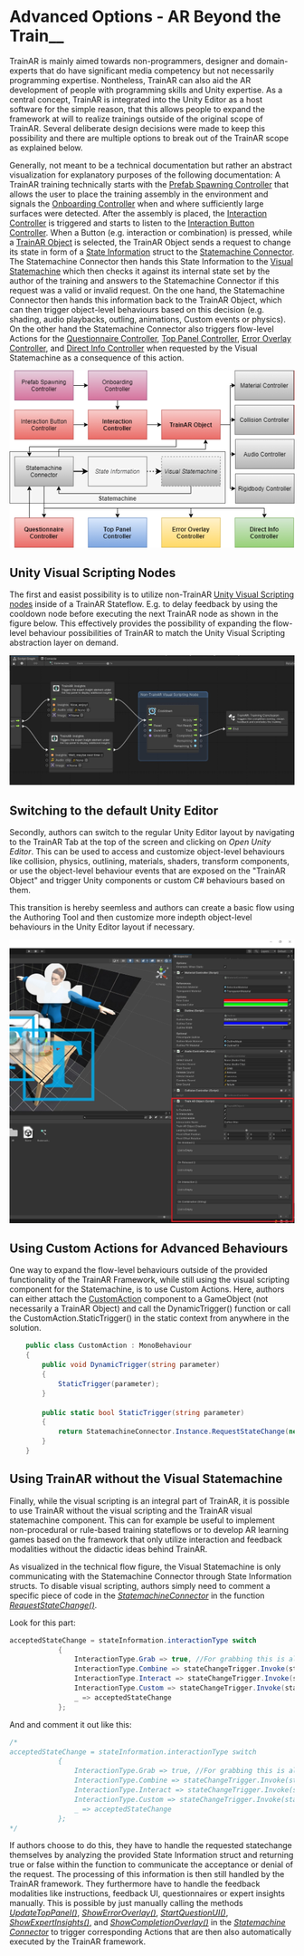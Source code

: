 # Advanced Options - AR Beyond the Train__

TrainAR is mainly aimed towards non-programmers, designer and domain-experts that do have significant media competency but not necessarily programming expertise. Nontheless, TrainAR can also aid the AR development of people with programming skills and Unity expertise. As a central concept, TrainAR is integrated into the Unity Editor as a host software for the simple reason, that this allows people to expand the framework at will to realize trainings outside of the original scope of TrainAR. Several deliberate design decisions were made to keep this possibility and there are multiple options to break out of the TrainAR scope as explained below.

Generally, not meant to be a technical documentation but rather an abstract visualization for explanatory purposes of the following documentation: A TrainAR training technically starts with the [Prefab Spawning Controller](https://jblattgerste.github.io/TrainAR/api/Others.PrefabSpawningController.html) that allows the user to place the training assembly in the environment and signals the [Onboarding Controller](https://jblattgerste.github.io/TrainAR/api/UI.OnBoardingController.html) when and where sufficiently large surfaces were detected. After the assembly is placed, the [Interaction Controller](https://jblattgerste.github.io/TrainAR/api/Interaction.InteractionController.html) is triggered and starts to listen to the [Interaction Button Controller](https://jblattgerste.github.io/TrainAR/api/UI.InteractionButtonController.html). When a Button (e.g. interaction or combination) is pressed, while a [TrainAR Object](https://jblattgerste.github.io/TrainAR/api/Interaction.TrainARObject.html) is selected, the TrainAR Object sends a request to change its state in form of a [State Information](https://jblattgerste.github.io/TrainAR/api/Static.StateInformation.html) struct to the [Statemachine Connector](https://jblattgerste.github.io/TrainAR/api/Static.StatemachineConnector.html). The Statemachine Connector then hands this State Information to the [Visual Statemachine](https://jblattgerste.github.io/TrainAR/api/Visual_Scripting.html) which then checks it against its internal state set by the author of the training and answers to the Statemachine Connector if this request was a valid or invalid request. On the one hand, the Statemachine Connector then hands this information back to the TrainAR Object, which can then trigger object-level behaviours based on this decision (e.g. shading, audio playbacks, outling, animations, Custom events or physics). On the other hand the Statemachine Connector also triggers flow-level Actions for the [Questionnaire Controller](https://jblattgerste.github.io/TrainAR/api/UI.QuestionnaireController.html), [Top Panel Controller](https://jblattgerste.github.io/TrainAR/api/UI.TopPanelController.html), [Error Overlay Controller](https://jblattgerste.github.io/TrainAR/api/UI.ErrorOverlayController.html), and [Direct Info Controller](https://jblattgerste.github.io/TrainAR/api/UI.DirectInfoController.html) when requested by the Visual Statemachine as a consequence of this action.

![](../resources/TrainARTechnicalComponentsVisualization.png)

## Unity Visual Scripting Nodes

The first and easist possibility is to utilize non-TrainAR [Unity Visual Scripting nodes](https://docs.unity3d.com/Packages/com.unity.visualscripting@1.7/manual/vs-nodes.html) inside of a TrainAR Stateflow. E.g. to delay feedback by using the cooldown node before executing the next TrainAR node as shown in the figure below. This effectively provides the possibility of expanding the flow-level behaviour possibilities of TrainAR to match the Unity Visual Scripting abstraction layer on demand.

![](../resources/NonTrainARNodes.JPG)

## Switching to the default Unity Editor

Secondly, authors can switch to the regular Unity Editor layout by navigating to the TrainAR Tab at the top of the screen and clicking on *Open Unity Editor*. This can be used to access and customize object-level behaviours like collision, physics, outlining, materials, shaders, transform components, or use the object-level behaviour events that are exposed on the "TrainAR Object" and trigger Unity components or custom C# behaviours based on them.

This transition is hereby seemless and authors can create a basic flow using the Authoring Tool and then customize more indepth object-level behaviours in the Unity Editor layout if necessary.

![](../resources/UnityEditor.JPG)

## Using Custom Actions for Advanced Behaviours

One way to expand the flow-level behaviours outside of the provided functionality of the TrainAR Framework, while still using the visual scripting component for the Statemachine, is to use Custom Actions. Here, authors can either attach the [CustomAction](https://jblattgerste.github.io/TrainAR/api/Static.CustomAction.html) component to a GameObject (not necessarily a TrainAR Object) and call the DynamicTrigger() function or call the CustomAction.StaticTrigger() in the static context from anywhere in the solution.

```cs
    public class CustomAction : MonoBehaviour
    {
        public void DynamicTrigger(string parameter)
        {
            StaticTrigger(parameter);
        }
        
        public static bool StaticTrigger(string parameter)
        {
            return StatemachineConnector.Instance.RequestStateChange(new StateInformation(interactionType:InteractionType.Custom, parameter:parameter));
        }
    }
```


## Using TrainAR without the Visual Statemachine

Finally, while the visual scripting is an integral part of TrainAR, it is possible to use TrainAR without the visual scripting and the TrainAR visual statemachine component. This can for example be useful to implement non-procedural or rule-based training stateflows or to develop AR learning games based on the framework that only utilize interaction and feedback modalities without the didactic ideas behind TrainAR.

As visualized in the technical flow figure, the Visual Statemachine is only communicating with the Statemachine Connector through State Information structs. To disable visual scripting, authors simply need to comment a specific piece of code in the [*StatemachineConnector*](https://jblattgerste.github.io/TrainAR/api/Static.StatemachineConnector.html) in the function [*RequestStateChange()*](https://jblattgerste.github.io/TrainAR/api/Static.StatemachineConnector.html#Static_StatemachineConnector_RequestStateChange_Static_StateInformation_).

Look for this part:

```cs
acceptedStateChange = stateInformation.interactionType switch
            {
                InteractionType.Grab => true, //For grabbing this is always true, selection, deselection and release are not calling this
                InteractionType.Combine => stateChangeTrigger.Invoke(stateInformation),
                InteractionType.Interact => stateChangeTrigger.Invoke(stateInformation),
                InteractionType.Custom => stateChangeTrigger.Invoke(stateInformation),
                _ => acceptedStateChange
            };
```

And and comment it out like this:

```cs
/*
acceptedStateChange = stateInformation.interactionType switch
            {
                InteractionType.Grab => true, //For grabbing this is always true, selection, deselection and release are not calling this
                InteractionType.Combine => stateChangeTrigger.Invoke(stateInformation),
                InteractionType.Interact => stateChangeTrigger.Invoke(stateInformation),
                InteractionType.Custom => stateChangeTrigger.Invoke(stateInformation),
                _ => acceptedStateChange
            };
*/
```

If authors choose to do this, they have to handle the requested statechange themselves by analyzing the provided State Information struct and returning true or false within the function to communicate the acceptance or denial of the request. The processing of this information is then still handled by the TrainAR framework. They furthermore have to handle the feedback modalities like instructions, feedback UI, questionnaires or expert insights manually. This is possible by just manually calling the methods [*UpdateTopPanel()*](https://jblattgerste.github.io/TrainAR/api/Static.StatemachineConnector.html#Static_StatemachineConnector_UpdateTopPanel_System_String_System_Int32_), [*ShowErrorOverlay()*](https://jblattgerste.github.io/TrainAR/api/Static.StatemachineConnector.html#Static_StatemachineConnector_ShowErrorOverlay_System_String_System_String_), [*StartQuestionUI()*](https://jblattgerste.github.io/TrainAR/api/Static.StatemachineConnector.html#Static_StatemachineConnector_StartQuestionUI_UI_QuestionnaireController_QuestionUITypes_System_String_System_Collections_Generic_List_UI_QuestionnaireController_Answer__), [*ShowExpertInsights()*](https://jblattgerste.github.io/TrainAR/api/Static.StatemachineConnector.html#Static_StatemachineConnector_ShowExpertInsights_AudioClip_Sprite_System_String_), and [*ShowCompletionOverlay()*](https://jblattgerste.github.io/TrainAR/api/Static.StatemachineConnector.html#Static_StatemachineConnector_ShowCompletionOverlay) in the [*Statemachine Connector*](https://jblattgerste.github.io/TrainAR/api/Static.StatemachineConnector.html) to trigger corresponding Actions that are then also automatically executed by the TrainAR framework.
